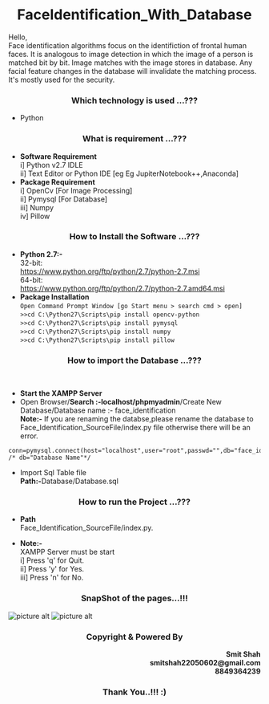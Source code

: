 <h1 align="center"> <b>FaceIdentification_With_Database</b> </h1>  

Hello,</br>Face identification algorithms focus on the identifiction of frontal human faces. It is analogous to image detection in which the image of a person is matched bit by bit. Image matches with the image stores in database. Any facial feature changes in the database will invalidate the matching process. It's mostly used for the security.

<h3 align="center"> <b>Which technology is used …???</b> </h3>  

-	Python

<h3 align="center"> <b>What is requirement …???</b> </h3>    

-	<b>Software Requirement</b>  
            i] Python v2.7 IDLE  
           ii] Text Editor or Python IDE [eg Eg JupiterNotebook++,Anaconda]  
-	<b>Package Requirement</b>  
		        i] OpenCv 	[For Image Processing]  
           ii] Pymysql 	[For Database]  
          iii] Numpy  
           iv] Pillow

<h3 align="center"> <b>How to Install the Software …???</b> </h3>  

-	<b>Python 2.7:-</b>  
	32-bit:  
	https://www.python.org/ftp/python/2.7/python-2.7.msi  
	64-bit:  
	https://www.python.org/ftp/python/2.7/python-2.7.amd64.msi  
-	<b>Package Installation</b>  
		```Open Command Prompt Window [go Start menu > search cmd > open]```</br>
    ```>>cd C:\Python27\Scripts\pip install opencv-python```</br>
    ```>>cd C:\Python27\Scripts\pip install pymysql```</br>
    ```>>cd C:\Python27\Scripts\pip install numpy```</br>
    ```>>cd C:\Python27\Scripts\pip install pillow```</br>

<h3 align="center"> <b>How to import the Database …???</b> </h3></br>

- <b>Start the XAMPP Server</b>  
-	Open Browser/<b>Search :-localhost/phpmyadmin</b>/Create New Database/Database name :- face_identification  
<b>Note:-</b> If you are renaming the databse,please rename the database to Face_Identification_SourceFile/index.py file otherwise there will be an error.
```
conn=pymysql.connect(host="localhost",user="root",passwd="",db="face_identification") /* db="Database Name"*/
```
- Import Sql Table file  
<b>Path:-</b>Database/Database.sql

<h3 align="center"> <b>How to run the Project …???</b> </h3>  

-	<b>Path</b>  
			Face_Identification_SourceFile/index.py.

-	<b>Note:-</b>  
			XAMPP Server must be start</br>
       i] Press 'q' for Quit.</br>
			ii] Press 'y' for Yes.</br>
     iii] Press 'n' for No. </br>
                                                    
<h3 align="center"> <b>SnapShot of the pages…!!!</b> </h3>  

![picture alt](/SnapShot/First_Time_User.png "First_Time_User")
![picture alt](/SnapShot/Secound_Time_User.png "Secound_Time_User")

<h3 align="center"> <b>Copyright & Powered By</b> </h3>
<p align="right"><b>Smit Shah</br>smitshah22050602@gmail.com</br>8849364239</br></b></p>

<h3 align="center"> <b>Thank You..!!! :)</b> </h3>
